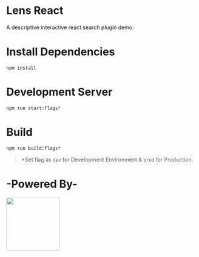 # Lens React
  A descriptive interactive react search plugin demo.

# Install Dependencies
  ```
  npm install
  ```

# Development Server
  ```
  npm run start:flags*
  ```


# Build
  ```
  npm run build:flags*
  ```


> *Set flag as `dev` for Development Environment & `prod` for Production.


# -Powered By-
 <img src="http://ax.vacau.com/temp-root/images/reactpackage.png" height="140">
